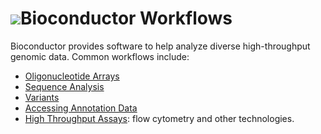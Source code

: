# ![](/images/icons/help.gif)Bioconductor Workflows

Bioconductor provides software to help analyze diverse high-throughput
genomic data. Common workflows include:

* [Oligonucleotide Arrays](oligo-arrays/)
* [Sequence Analysis](high-throughput-sequencing/)
* [Variants](variants/)
* [Accessing Annotation Data](annotation-data/)
* [High Throughput Assays](/help/workflows/high-throughput-assays/): 
  flow cytometry and other technologies.

